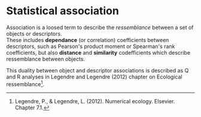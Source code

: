 # Statistical association

Association is a loosed term to describe the *ressemblance* between a set of objects or descriptors.  
These includes **dependance** (or correlation) coefficients between descriptors, such as Pearson's product moment or Spearman's rank coefficients, 
but also **distance** and **similarity** codefficients which describe ressemblance between objects.

This duality between object and descriptor associations is described as
Q and R analyses in Legendre and Legendre (2012) chapter on Ecological
ressemblance[^Legendre].

[^Legendre]: Legendre, P., & Legendre, L. (2012). Numerical
ecology. Elsevier. Chapter 7.1.
